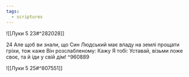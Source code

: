```yaml
---
tags:
  - scriptures
---
```


![[Луки 5 23#^282028]]

24 Але щоб ви знали, що Син Людський має владу на землі прощати гріхи, тож каже Він розслабленому: Кажу Я тобі: Уставай, візьми ложе своє, та й іди у свій дім! ^960889

![[Луки 5 25#^807551]]